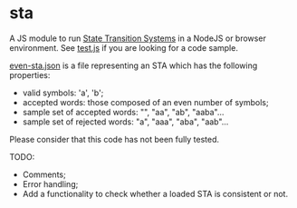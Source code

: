 sta
===

A JS module to run [State Transition Systems](http://en.wikipedia.org/wiki/State_transition_system) in a NodeJS or browser environment.
See [test.js](https://github.com/cGuille/sta/blob/master/test.js) if you are looking for a code sample.

[even-sta.json](https://github.com/cGuille/sta/blob/master/even-sta.json) is a file representing an STA which has the following properties:
  - valid symbols: 'a', 'b';
  - accepted words: those composed of an even number of symbols;
  - sample set of accepted words: "", "aa", "ab", "aaba"…
  - sample set of rejected words: "a", "aaa", "aba", "aab"…

Please consider that this code has not been fully tested.

TODO:
  - Comments;
  - Error handling;
  - Add a functionality to check whether a loaded STA is consistent or not.

